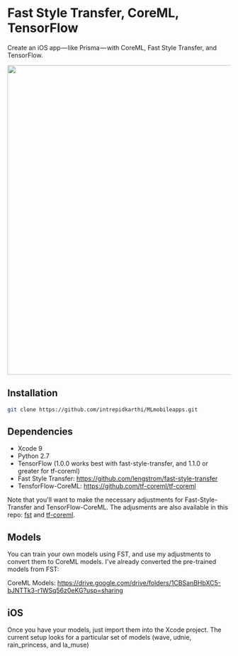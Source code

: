 # Fast Style Transfer, CoreML, TensorFlow

Create an iOS app — like Prisma — with CoreML, Fast Style Transfer, and TensorFlow.

<p align="center">
  <img src="https://github.com/intrepidkarthi/MLmobileapps/blob/master/Chapter3/assets/banner.jpg?raw=true" width="700"/>
</p>

## Installation
```bash
git clone https://github.com/intrepidkarthi/MLmobileapps.git
```

## Dependencies

* Xcode 9
* Python 2.7
* TensorFlow (1.0.0 works best with fast-style-transfer, and 1.1.0 or greater for tf-coreml)
* Fast Style Transfer: https://github.com/lengstrom/fast-style-transfer
* TensforFlow-CoreML: https://github.com/tf-coreml/tf-coreml

Note that you'll want to make the necessary adjustments for Fast-Style-Transfer and TensorFlow-CoreML. The adjusments are also available in this repo: [fst](https://github.com/mdramos/fast-style-transfer-coreml/tree/master/fast_style_transfer) and [tf-coreml](https://github.com/tf-coreml/tf-coreml).

## Models 
You can train your own models using FST, and use my adjustments to convert them to CoreML models. I've already converted the pre-trained models from FST:

CoreML Models: https://drive.google.com/drive/folders/1CBSanBHbXC5-bJNTTk3-r1WSq56z0eKG?usp=sharing

## iOS

Once you have your models, just import them into the Xcode project. The current setup looks for a particular set of models (wave, udnie, rain_princess, and la_muse)


